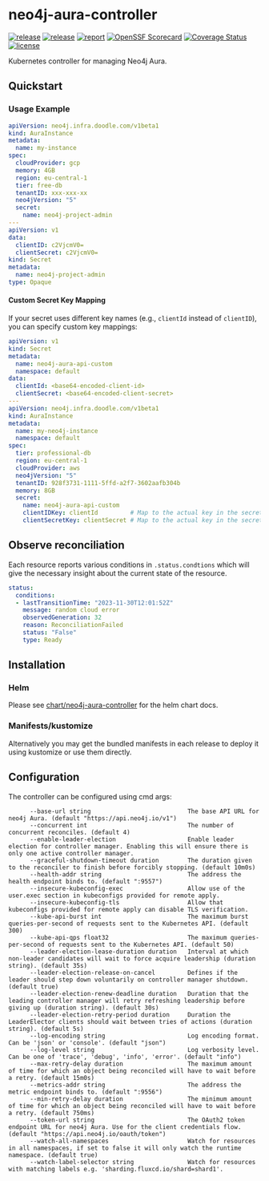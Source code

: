 # neo4j-aura-controller

[![release](https://img.shields.io/github/release/DoodleScheduling/neo4j-aura-controller/all.svg)](https://github.com/DoodleScheduling/neo4j-aura-controller/releases)
[![release](https://github.com/DoodleScheduling/neo4j-aura-controller/actions/workflows/release.yaml/badge.svg)](https://github.com/DoodleScheduling/neo4j-aura-controller/actions/workflows/release.yaml)
[![report](https://goreportcard.com/badge/github.com/DoodleScheduling/neo4j-aura-controller)](https://goreportcard.com/report/github.com/DoodleScheduling/neo4j-aura-controller)
[![OpenSSF Scorecard](https://api.securityscorecards.dev/projects/github.com/DoodleScheduling/neo4j-aura-controller/badge)](https://api.securityscorecards.dev/projects/github.com/DoodleScheduling/neo4j-aura-controller)
[![Coverage Status](https://coveralls.io/repos/github/DoodleScheduling/neo4j-aura-controller/badge.svg?branch=master)](https://coveralls.io/github/DoodleScheduling/neo4j-aura-controller?branch=master)
[![license](https://img.shields.io/github/license/DoodleScheduling/neo4j-aura-controller.svg)](https://github.com/DoodleScheduling/neo4j-aura-controller/blob/master/LICENSE)

Kubernetes controller for managing Neo4j Aura.

## Quickstart

### Usage Example

```yaml
apiVersion: neo4j.infra.doodle.com/v1beta1
kind: AuraInstance
metadata:
  name: my-instance
spec:
  cloudProvider: gcp
  memory: 4GB
  region: eu-central-1
  tier: free-db
  tenantID: xxx-xxx-xx
  neo4jVersion: "5"
  secret:
    name: neo4j-project-admin
---
apiVersion: v1
data:
  clientID: c2VjcmV0=
  clientSecret: c2VjcmV0=
kind: Secret
metadata:
  name: neo4j-project-admin
type: Opaque
```
#### Custom Secret Key Mapping

If your secret uses different key names (e.g., `clientId` instead of `clientID`), you can specify custom key mappings:

```yaml
apiVersion: v1
kind: Secret
metadata:
  name: neo4j-aura-api-custom
  namespace: default
data:
  clientId: <base64-encoded-client-id> 
  clientSecret: <base64-encoded-client-secret>
---
apiVersion: neo4j.infra.doodle.com/v1beta1
kind: AuraInstance
metadata:
  name: my-neo4j-instance
  namespace: default
spec:
  tier: professional-db
  region: eu-central-1
  cloudProvider: aws
  neo4jVersion: "5"
  tenantID: 928f3731-1111-5ffd-a2f7-3602aafb304b
  memory: 8GB
  secret:
    name: neo4j-aura-api-custom
    clientIDKey: clientId         # Map to the actual key in the secret
    clientSecretKey: clientSecret # Map to the actual key in the secret
```

## Observe reconciliation

Each resource reports various conditions in `.status.condtions` which will give the necessary insight about the 
current state of the resource.

```yaml
status:
  conditions:
  - lastTransitionTime: "2023-11-30T12:01:52Z"
    message: random cloud error
    observedGeneration: 32
    reason: ReconciliationFailed
    status: "False"
    type: Ready
```

## Installation

### Helm

Please see [chart/neo4j-aura-controller](https://github.com/DoodleScheduling/neo4j-aura-controller/tree/master/chart/neo4j-aura-controller) for the helm chart docs.

### Manifests/kustomize

Alternatively you may get the bundled manifests in each release to deploy it using kustomize or use them directly.

## Configuration
The controller can be configured using cmd args:
```
      --base-url string                           The base API URL for neo4j Aura. (default "https://api.neo4j.io/v1")
      --concurrent int                            The number of concurrent reconciles. (default 4)
      --enable-leader-election                    Enable leader election for controller manager. Enabling this will ensure there is only one active controller manager.
      --graceful-shutdown-timeout duration        The duration given to the reconciler to finish before forcibly stopping. (default 10m0s)
      --health-addr string                        The address the health endpoint binds to. (default ":9557")
      --insecure-kubeconfig-exec                  Allow use of the user.exec section in kubeconfigs provided for remote apply.
      --insecure-kubeconfig-tls                   Allow that kubeconfigs provided for remote apply can disable TLS verification.
      --kube-api-burst int                        The maximum burst queries-per-second of requests sent to the Kubernetes API. (default 300)
      --kube-api-qps float32                      The maximum queries-per-second of requests sent to the Kubernetes API. (default 50)
      --leader-election-lease-duration duration   Interval at which non-leader candidates will wait to force acquire leadership (duration string). (default 35s)
      --leader-election-release-on-cancel         Defines if the leader should step down voluntarily on controller manager shutdown. (default true)
      --leader-election-renew-deadline duration   Duration that the leading controller manager will retry refreshing leadership before giving up (duration string). (default 30s)
      --leader-election-retry-period duration     Duration the LeaderElector clients should wait between tries of actions (duration string). (default 5s)
      --log-encoding string                       Log encoding format. Can be 'json' or 'console'. (default "json")
      --log-level string                          Log verbosity level. Can be one of 'trace', 'debug', 'info', 'error'. (default "info")
      --max-retry-delay duration                  The maximum amount of time for which an object being reconciled will have to wait before a retry. (default 15m0s)
      --metrics-addr string                       The address the metric endpoint binds to. (default ":9556")
      --min-retry-delay duration                  The minimum amount of time for which an object being reconciled will have to wait before a retry. (default 750ms)
      --token-url string                          The OAuth2 token endpoint URL for neo4j Aura. Use for the client credentials flow. (default "https://api.neo4j.io/oauth/token")
      --watch-all-namespaces                      Watch for resources in all namespaces, if set to false it will only watch the runtime namespace. (default true)
      --watch-label-selector string               Watch for resources with matching labels e.g. 'sharding.fluxcd.io/shard=shard1'.
```
